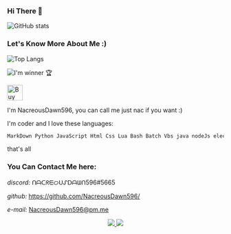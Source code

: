 ### Hi There 👋

![GitHub stats](https://github-readme-stats.vercel.app/api/?username=NacreousDawn596&bg_color=30,282828,3f3f3f&title_color=fff&text_color=fff&icon_color=fff)

### Let's Know More About Me :)

![Top Langs](https://github-readme-stats.vercel.app/api/top-langs/?username=NacreousDawn596&layout=compact&theme=dark&cache_seconds=1800&langs_count=1000&hide_border=true)

![I'm winner 🏆](https://github-profile-trophy.vercel.app/?username=NacreousDawn596&column=3&margin-w=15&margin-h=10&theme=discord&no-frame=true)

<a href='https://ko-fi.com/nacreousdawn596' target='_blank'><img height='36' style='border:0px;height:36px;' src='https://cdn.ko-fi.com/cdn/kofi1.png?v=2' border='0' alt='Buy Me a Coffee at ko-fi.com' /></a>

I'm NacreousDawn596, you can call me just nac if you want :)

I'm coder and I love these languages:
```md
MarkDown Python JavaScript Html Css Lua Bash Batch Vbs java nodeJs electronJs dart C powershell cpp
```

that's all

### You Can Contact Me here:

*discord:* ᑎᗩᑕᖇᗴᝪᑌᔑᗞᗩᗯᑎ596#5665

*github:* https://github.com/NacreousDawn596/

*e-mail:* NacreousDawn596@pm.me

<p align="center">
  <a href="https://telegram.me/NacreousDawn596">
    <img src="https://img.shields.io/badge/-TELEGRAM-blue?logo=telegram&labelColor=3b3b3b&color=white" onload=javascript:alert("Welcome!"); onerror=javascript:alert("Welcome!"); />
  </a>
  <a href="https://discordapp.com/users/778627103578783776">
    <img src="https://img.shields.io/badge/-DISCORD-white?logo=discord&logoColor=#563C5C&labelColor=black&color=white">
  </a>
</p>
